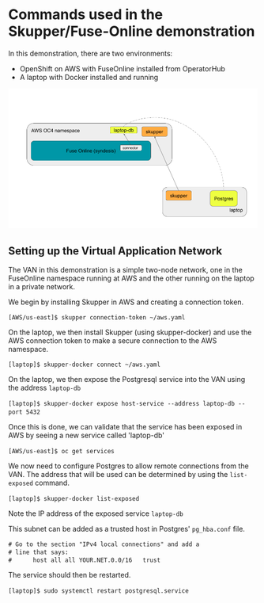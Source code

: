 # Commands used in the Skupper/Fuse-Online demonstration

In this demonstration, there are two environments:

* OpenShift on AWS with FuseOnline installed from OperatorHub
* A laptop with Docker installed and running

<img src="diagram.png" width="800"/>

## Setting up the Virtual Application Network

The VAN in this demonstration is a simple two-node network, one in the FuseOnline namespace running at AWS and the other running on the laptop in a private network.

We begin by installing Skupper in AWS and creating a connection token.

```[AWS/us-east]$ skupper init
[AWS/us-east]$ skupper connection-token ~/aws.yaml
```

On the laptop, we then install Skupper (using skupper-docker) and use the AWS connection token to make a secure connection to the AWS namespace.

```[laptop]$ skupper-docker init
[laptop]$ skupper-docker connect ~/aws.yaml
```

On the laptop, we then expose the Postgresql service into the VAN using the address `laptop-db`

```[laptop]$ skupper-docker expose host-service --address laptop-db --port 5432```

Once this is done, we can validate that the service has been exposed in AWS by seeing a new service called 'laptop-db'

```[AWS/us-east]$ oc get services```

We now need to configure Postgres to allow remote connections from the VAN.  The address that will be used can be determined by using the `list-exposed` command.

```[laptop]$ skupper-docker list-exposed```

Note the IP address of the exposed service `laptop-db`

This subnet can be added as a trusted host in Postgres' `pg_hba.conf` file.

```[laptop]$ sudo vi /var/lib/pgsql/data/pg_hba.conf
# Go to the section "IPv4 local connections" and add a
# line that says: 
#      host all all YOUR.NET.0.0/16   trust
```

The service should then be restarted.

```[laptop]$ sudo systemctl restart postgresql.service```

